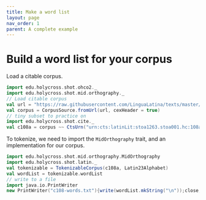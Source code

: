 ```yaml
---
title: Make a word list
layout: page
nav_order: 1
parent: A complete example
---
```


# Build a word list for your corpus

Load a citable corpus.

```scala
import edu.holycross.shot.ohco2._
import edu.holycross.shot.mid.orthography._
// Load citable corpus
val url = "https://raw.githubusercontent.com/LinguaLatina/texts/master/texts/latin23/hyginus.cex"
val corpus = CorpusSource.fromUrl(url, cexHeader = true)
// tiny subset to practice on
import edu.holycross.shot.cite._
val c108a = corpus ~~ CtsUrn("urn:cts:latinLit:stoa1263.stoa001.hc:108a")
```


To tokenize, we need to import the `MidOrthography` trait, and an implementation for our corpus.

```scala
import edu.holycross.shot.mid.orthography.MidOrthography
import edu.holycross.shot.latin._
val tokenizable = TokenizableCorpus(c108a, Latin23Alphabet)
val wordList = tokenizable.wordList
// write to a file
import java.io.PrintWriter
new PrintWriter("c108-words.txt"){write(wordList.mkString("\n"));close;}
```
